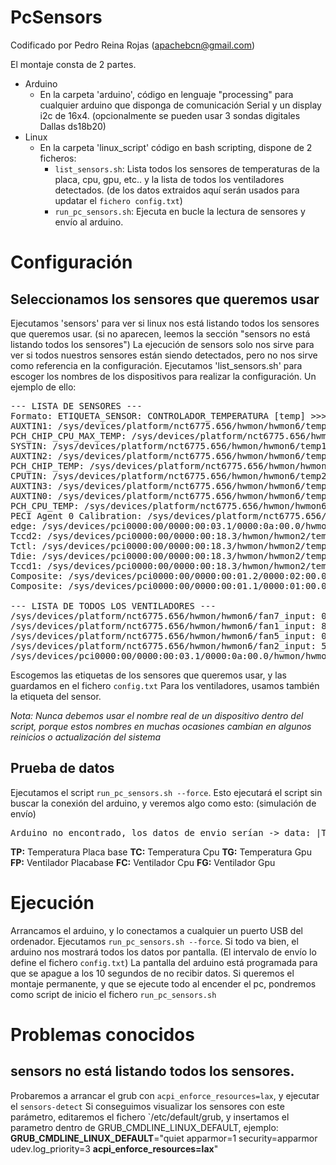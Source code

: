 # PcSensors

Codificado por Pedro Reina Rojas (apachebcn@gmail.com)

El montaje consta de 2 partes.
- Arduino
  - En la carpeta 'arduino', código en lenguaje "processing" para cualquier arduino que disponga de comunicación Serial y un display i2c de 16x4. (opcionalmente se pueden usar 3 sondas digitales Dallas ds18b20)
- Linux
  - En la carpeta 'linux_script' código en bash scripting, dispone de 2 ficheros:
     -  `list_sensors.sh`: Lista todos los sensores de temperaturas de la placa, cpu, gpu, etc.. y la lista de todos los ventiladores detectados. (de los datos extraidos aquí serán usados para updatar el `fichero config.txt`)
     -  `run_pc_sensors.sh`: Ejecuta en bucle la lectura de sensores y envío al arduino.

# Configuración

## Seleccionamos los sensores que queremos usar
Ejecutamos 'sensors' para ver si linux nos está listando todos los sensores que queremos usar. (si no aparecen, leemos la sección "sensors no está listando todos los sensores")
La ejecución de sensors solo nos sirve para ver si todos nuestros sensores están siendo detectados, pero no nos sirve como referencia en la configuración.
Ejecutamos 'list_sensors.sh' para escoger los nombres de los dispositivos para realizar la configuración.
Un ejemplo de ello:
<pre>
--- LISTA DE SENSORES ---
Formato: ETIQUETA_SENSOR: CONTROLADOR_TEMPERATURA [temp] >>> CONTROLADOR_VENTILADOR [rpm]
AUXTIN1: /sys/devices/platform/nct6775.656/hwmon/hwmon6/temp4_input [temp: 39ºC]
PCH_CHIP_CPU_MAX_TEMP: /sys/devices/platform/nct6775.656/hwmon/hwmon6/temp8_input [temp: 0ºC]
SYSTIN: /sys/devices/platform/nct6775.656/hwmon/hwmon6/temp1_input [temp: 39ºC] >>> /sys/devices/platform/nct6775.656/hwmon/hwmon6/fan1_input [rpm: 872]
AUXTIN2: /sys/devices/platform/nct6775.656/hwmon/hwmon6/temp5_input [temp: 30ºC] >>> /sys/devices/platform/nct6775.656/hwmon/hwmon6/fan5_input [rpm: 0]
PCH_CHIP_TEMP: /sys/devices/platform/nct6775.656/hwmon/hwmon6/temp9_input [temp: 0ºC]
CPUTIN: /sys/devices/platform/nct6775.656/hwmon/hwmon6/temp2_input [temp: 38ºC] >>> /sys/devices/platform/nct6775.656/hwmon/hwmon6/fan2_input [rpm: 539]
AUXTIN3: /sys/devices/platform/nct6775.656/hwmon/hwmon6/temp6_input [temp: 73ºC]
AUXTIN0: /sys/devices/platform/nct6775.656/hwmon/hwmon6/temp3_input [temp: 66ºC]
PCH_CPU_TEMP: /sys/devices/platform/nct6775.656/hwmon/hwmon6/temp10_input [temp: 0ºC]
PECI Agent 0 Calibration: /sys/devices/platform/nct6775.656/hwmon/hwmon6/temp7_input [temp: 38ºC] >>> /sys/devices/platform/nct6775.656/hwmon/hwmon6/fan7_input [rpm: 0]
edge: /sys/devices/pci0000:00/0000:00:03.1/0000:0a:00.0/hwmon/hwmon5/temp1_input [temp: 43ºC] >>> /sys/devices/pci0000:00/0000:00:03.1/0000:0a:00.0/hwmon/hwmon5/fan1_input [rpm: 1166]
Tccd2: /sys/devices/pci0000:00/0000:00:18.3/hwmon/hwmon2/temp4_input [temp: 39ºC]
Tctl: /sys/devices/pci0000:00/0000:00:18.3/hwmon/hwmon2/temp1_input [temp: 40ºC]
Tdie: /sys/devices/pci0000:00/0000:00:18.3/hwmon/hwmon2/temp2_input [temp: 40ºC]
Tccd1: /sys/devices/pci0000:00/0000:00:18.3/hwmon/hwmon2/temp3_input [temp: 40ºC]
Composite: /sys/devices/pci0000:00/0000:00:01.2/0000:02:00.0/0000:03:01.0/0000:04:00.0/hwmon/hwmon1/temp1_input [temp: 49ºC]
Composite: /sys/devices/pci0000:00/0000:00:01.1/0000:01:00.0/hwmon/hwmon0/temp1_input [temp: 44ºC]

--- LISTA DE TODOS LOS VENTILADORES ---
/sys/devices/platform/nct6775.656/hwmon/hwmon6/fan7_input: 0RPM
/sys/devices/platform/nct6775.656/hwmon/hwmon6/fan1_input: 872RPM
/sys/devices/platform/nct6775.656/hwmon/hwmon6/fan5_input: 0RPM
/sys/devices/platform/nct6775.656/hwmon/hwmon6/fan2_input: 539RPM
/sys/devices/pci0000:00/0000:00:03.1/0000:0a:00.0/hwmon/hwmon5/fan1_input: 1169RPM
</pre>

Escogemos las etiquetas de los sensores que queremos usar, y las guardamos en el fichero `config.txt`
Para los ventiladores, usamos también la etiqueta del sensor.

*Nota:*
*Nunca debemos usar el nombre real de un dispositivo dentro del script, porque estos nombres en muchas ocasiones cambian en algunos reinicios o actualización del sistema*


## Prueba de datos
Ejecutamos el script `run_pc_sensors.sh --force`.
Esto ejecutará el script sin buscar la conexión del arduino, y veremos algo como esto: (simulación de envío)
<pre>
Arduino no encontrado, los datos de envio serían -> data: |TP39|TC38|TG41|FP854|FC537|FG947
</pre>
**TP:** Temperatura Placa base
**TC:** Temperatura Cpu
**TG:** Temperatura Gpu
**FP:** Ventilador Placabase
**FC:** Ventilador Cpu
**FG:** Ventilador Gpu

# Ejecución
Arrancamos el arduino, y lo conectamos a cualquier un puerto USB del ordenador.
Ejecutamos `run_pc_sensors.sh --force`.
Si todo va bien, el arduino nos mostrará todos los datos por pantalla. (El intervalo de envío lo define el fichero `config.txt`)
La pantalla del arduino está programada para que se apague a los 10 segundos de no recibir datos.
Si queremos el montaje permanente, y que se ejecute todo al encender el pc, pondremos como script de inicio el fichero `run_pc_sensors.sh`

# Problemas conocidos
## sensors no está listando todos los sensores.
Probaremos a arrancar el grub con `acpi_enforce_resources=lax`, y ejecutar el `sensors-detect`
Si conseguimos visualizar los sensores con este parámetro, editaremos el fichero `/etc/default/grub, y insertamos el parametro dentro de GRUB_CMDLINE_LINUX_DEFAULT, ejemplo:
**GRUB_CMDLINE_LINUX_DEFAULT**="quiet apparmor=1 security=apparmor udev.log_priority=3 **acpi_enforce_resources=lax**"
